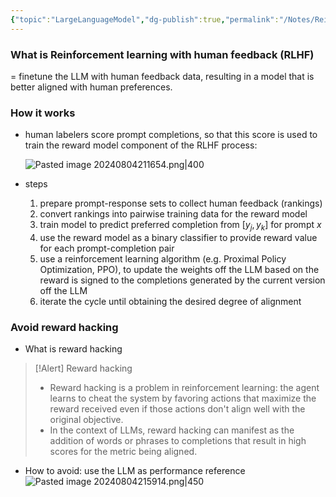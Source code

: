 ```yaml
---
{"topic":"LargeLanguageModel","dg-publish":true,"permalink":"/Notes/Reinforcement learning with human feedback (RLHF)/","dgPassFrontmatter":true,"noteIcon":""}
---
```


### What is Reinforcement learning with human feedback (RLHF)
= finetune the LLM with human feedback data, resulting in a model that is better aligned with human preferences.

### How it works
- human labelers score prompt completions, so that this score is used to train the reward model component of the RLHF process:

	![Pasted image 20240804211654.png|400](/img/user/assets/images/Pasted%20image%2020240804211654.png)
- steps
	1. prepare prompt-response sets to collect human feedback (rankings)
	2. convert rankings into pairwise training data for the reward model
	3. train model to predict preferred completion from $[y_j, y_k]$ for prompt $x$
	4. use the reward model as a binary classifier to provide reward value for each prompt-completion pair
	5. use a reinforcement learning algorithm (e.g. Proximal Policy Optimization, PPO), to update the weights off the LLM based on the reward is signed to the completions generated by the current version off the LLM
	6. iterate the cycle until obtaining the desired degree of alignment
### Avoid reward hacking
- What is reward hacking
>[!Alert] Reward hacking
>- Reward hacking is a problem in reinforcement learning: the agent learns to cheat the system by favoring actions that maximize the reward received even if those actions don't align well with the original objective. 
>- In the context of LLMs, reward hacking can manifest as the addition of words or phrases to completions that result in high scores for the metric being aligned. 

- How to avoid: use the LLM as performance reference
![Pasted image 20240804215914.png|450](/img/user/assets/images/Pasted%20image%2020240804215914.png)
